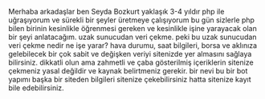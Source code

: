 Merhaba arkadaşlar ben Seyda Bozkurt yaklaşık 3-4 yıldır php ile uğraşıyorum ve sürekli bir şeyler üretmeye çalışıyorum bu gün sizlerle php bilen birinin kesinlikle öğrenmesi gereken ve kesinlikle işine yarayacak olan bir şeyi anlatacağım. uzak sunucudan veri çekme. peki bu uzak sunucudan veri çekme nedir ne işe yarar? hava durumu, saat bilgileri, borsa ve aklınıza gelebilecek bir çok sabit ve değişken veriyi sitenizde yer almasını sağlaya bilirsiniz. dikkatli olun ama zahmetli ve çaba gösterilmiş içeriklerin sitenize çekmeniz yasal değildir ve kaynak belirtmeniz gerekir. bir nevi bu bir bot yapımı başka bir siteden bilgileri sitenize çekebilirsiniz hatta sitenize kayıt bile edebilirsiniz.
